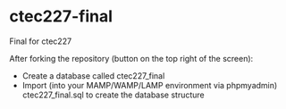 ctec227-final
=============

Final for ctec227

After forking the repository (button on the top right of the screen):
* Create a database called ctec227_final
* Import (into your MAMP/WAMP/LAMP environment via phpmyadmin) ctec227_final.sql to create the database structure
